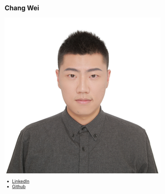 Chang Wei
------------

![](photos/chang-wei.jpg)

* [LinkedIn](https://www.linkedin.com/in/chang-wei-89b0b3127/)
* [Github](https://github.com/Pod5GS)
